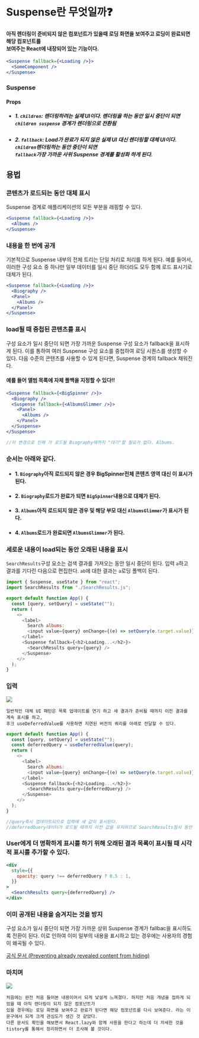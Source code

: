 # Suspense란 무엇일까❓

#### 아직 렌더링이 준비되지 않은 컴포넌트가 있을때 로딩 화면을 보여주고 로딩이 완료되면 해당 컴포넌트를 <br/>보여주는 React에 내장되어 있는 기능이다.

```jsx
<Suspense fallback={<Loading />}>
  <SomeComponent />
</Suspense>
```

### Suspense

#### Props

- ##### 1. `children`: 렌더링하려는 실제 UI이다. 렌더링을 하는 동안 일시 중단이 되면 `children suspense` 경계가 렌더링으로 전환됨

* ##### 2. `fallback`: Load가 완료가 되지 않은 실제 UI 대신 렌더링할 대체 UI이다. `children`렌더링하는 동안 중단이 되면 <br/>`fallback`가장 가까운 사위 Suspense 경계를 활성화 하게 된다.

## 용법

### 콘텐츠가 로드되는 동안 대체 표시

Suspense 경계로 애플리케이션의 모든 부분을 래핑할 수 있다.

```jsx
<Suspense fallback={<Loading />}>
  <Albums />
</Suspense>
```

### 내용을 한 번에 공개

기본적으로 Suspense 내부의 전체 트리는 단일 처리로 처리를 하게 된다. 예를 들어서, 이러한 구성 요소 중 하나만 일부 데이터를
일시 중단 하더라도 모두 함께 로드 표시기로 대체가 된다.

```jsx
<Suspense fallback={<Loading />}>
  <Biography />
  <Panel>
    <Albums />
  </Panel>
</Suspense>
```

### load될 때 중첩된 콘텐츠를 표시

구성 요소가 일시 중단이 되면 가장 가까운 Suspense 구성 요소가 fallback을 표시하게 된다. 이를 통하여 여러 Suspense 구성 요소를 중첩하여
로딩 시퀀스를 생성할 수 있다. 다음 수준의 콘텐츠를 사용할 수 있게 된다면, Suspense 경계의 fallback 채워진다.

#### 예를 들어 앨범 목록에 자체 폴백을 지정할 수 있다!!

```jsx
<Suspense fallback={<BigSpinner />}>
  <Biography />
  <Suspense fallback={<AlbumsGlimmer />}>
    <Panel>
      <Albums />
    </Panel>
  </Suspense>
</Suspense>

//이 변경으로 인해 가 로드될 Biography때까지 "대기"할 필요가 없다. Albums.
```

### 순서는 아래와 같다.

- #### 1. `Biography`아직 로드되지 않은 경우 BigSpinner전체 콘텐츠 영역 대신 이 표시가 된다.

* #### 2. `Biography`로드가 완료가 되면 `BigSpinner`내용으로 대체가 된다.

- #### 3. `Albums`아직 로드되지 않은 경우 및 해당 부모 대신 `AlbumsGlimmer`가 표시가 된다.

* #### 4. `Albums`로드가 완료되면 `AlbumsGlimmer`가 된다.

### 세로운 내용이 load되는 동안 오래된 내용을 표시

`SearchResults`구성 요소는 검색 결과를 가져오는 동안 일시 중단이 된다. 입력 `a`하고 결과를 기다린 다음으로 편집한다. `ab`에 대한 결과는 `a`로딩 폴백이 된다.

```js
import { Suspense, useState } from "react";
import SearchResults from "./SearchResults.js";

export default function App() {
  const [query, setQuery] = useState("");
  return (
    <>
      <label>
        Search albums:
        <input value={query} onChange={(e) => setQuery(e.target.value)} />
      </label>
      <Suspense fallback={<h2>Loading...</h2>}>
        <SearchResults query={query} />
      </Suspense>
    </>
  );
}
```

### 입력

<img src="https://cdn.discordapp.com/attachments/956190154454876183/1138717131328983070/image.png"/>

    일반적인 대체 UI 패턴은 목록 업데이트를 연기 하고 새 결과가 준비될 때까지 이전 결과를 계속 표시를 하고,
    후크 useDeferredValue를 사용하면 지연된 버전의 쿼리를 아래로 전달할 수 있다.

```js
export default function App() {
  const [query, setQuery] = useState("");
  const deferredQuery = useDeferredValue(query);
  return (
    <>
      <label>
        Search albums:
        <input value={query} onChange={(e) => setQuery(e.target.value)} />
      </label>
      <Suspense fallback={<h2>Loading...</h2>}>
        <SearchResults query={deferredQuery} />
      </Suspense>
    </>
  );
}

//query즉시 업데이트되므로 입력에 새 값이 표시된다.
//deferredQuery데이터가 로드될 때까지 이전 값을 유지하므로 SearchResults잠시 동안 오래된 결과가 표시가 된다.
```

### User에게 더 명확하게 표시를 하기 위해 오래된 결과 목록이 표시될 때 시각적 표시를 추가할 수 있다.

```jsx
<div
  style={{
    opacity: query !== deferredQuery ? 0.5 : 1,
  }}
>
  <SearchResults query={deferredQuery} />
</div>
```

### 이미 공개된 내용을 숨겨지는 것을 방지

구성 요소가 일시 중단이 되면 가장 가까운 상위 Suspense 경계가 fallbac을 표시하도록 전환이 된다. 이로 인하여 이미 일부의 내용을
표시하고 있는 경우에는 사용자의 경험이 왜곡될 수 있다.

[공식 문서 (Preventing already revealed content from hiding)](https://react.dev/reference/react/Suspense#preventing-already-revealed-content-from-hiding)

### 마치며

<img src="https://velog.velcdn.com/images/seeh_h/post/eabee579-2bff-484c-8380-2e5d36cc12fa/image.png"/>

    처음에는 완전 처음 들어본 내용이어서 되게 낯설게 느껴졌다. 하지만 처음 개념을 접하게 되었을 때 아직 렌더링이 되지 않은 컴포넌트가
    있을 경우에는 로딩 화면을 보여주고 완료가 된다면 해당 컴포넌트를 다시 보여준다. 라는 이 문구에서 되게 크게 관심도가 생긴 것 같았다.
    다른 문서도 확인을 해보면서 React.lazy와 함께 사용을 한다고 하는데 더 자세한 것을 tistory를 통해서 정리하면서 더 조사해 볼 것이다.
